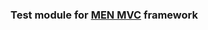 ### Test module for [MEN MVC](http://www.menmvc.com.s3-website.eu-west-2.amazonaws.com/) framework 
